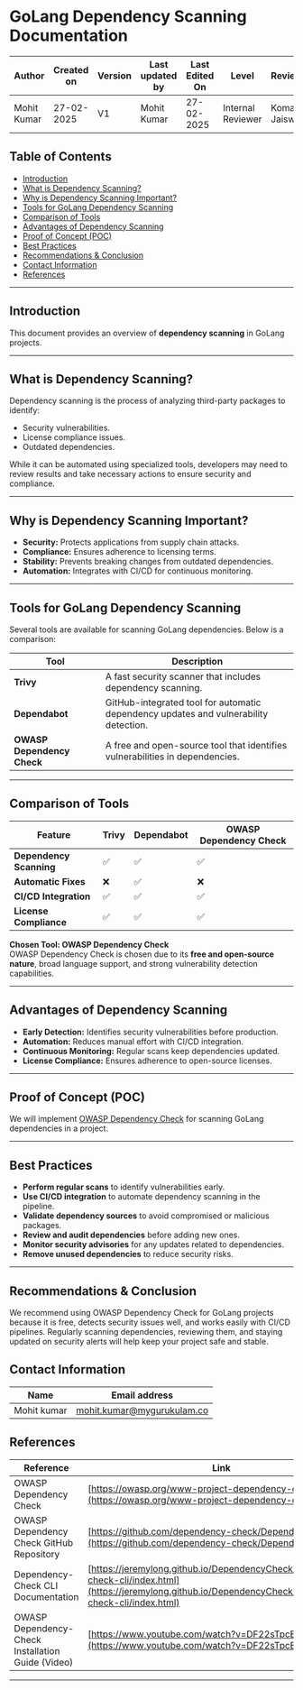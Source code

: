 # GoLang Dependency Scanning Documentation

| **Author** | **Created on** | **Version** | **Last updated by**|**Last Edited On**|**Level** |**Reviewer** |
|------------|----------------------|-------------|----------------|-----|-------------|-------------|
| Mohit Kumar|   27-02-2025        | V1   | Mohit Kumar |27-02-2025    |  Internal Reviewer | Komal Jaiswal |

## Table of Contents
- [Introduction](#introduction)
- [What is Dependency Scanning?](#what-is-dependency-scanning)
- [Why is Dependency Scanning Important?](#why-is-dependency-scanning-important)
- [Tools for GoLang Dependency Scanning](#tools-for-golang-dependency-scanning)
- [Comparison of Tools](#comparison-of-tools)
- [Advantages of Dependency Scanning](#advantages-of-dependency-scanning)
- [Proof of Concept (POC)](#proof-of-concept-poc)
- [Best Practices](#best-practices)
- [Recommendations & Conclusion](#recommendations--conclusion)
- [Contact Information](#contact-information)
- [References](#references)

---


## Introduction
This document provides an overview of **dependency scanning** in GoLang projects. 

---

## What is Dependency Scanning?  
Dependency scanning is the process of analyzing third-party packages to identify:  
- Security vulnerabilities.  
- License compliance issues.  
- Outdated dependencies.  

While it can be automated using specialized tools, developers may need to review results and take necessary actions to ensure security and compliance.


---

## Why is Dependency Scanning Important?
- **Security:** Protects applications from supply chain attacks.  
- **Compliance:** Ensures adherence to licensing terms.  
- **Stability:** Prevents breaking changes from outdated dependencies.  
- **Automation:** Integrates with CI/CD for continuous monitoring.  

---

## Tools for GoLang Dependency Scanning
Several tools are available for scanning GoLang dependencies. Below is a comparison:

| Tool                   | Description |
|------------------------|-------------|
| **Trivy**             | A fast security scanner that includes dependency scanning. |
| **Dependabot**        | GitHub-integrated tool for automatic dependency updates and vulnerability detection. |
| **OWASP Dependency Check** | A free and open-source tool that identifies vulnerabilities in dependencies. |

---

## Comparison of Tools

| Feature                | Trivy | Dependabot | OWASP Dependency Check |
|------------------------|-------|------------|------------------------|
| **Dependency Scanning** | ✅ | ✅ | ✅ |
| **Automatic Fixes** | ❌ | ✅ | ❌ |
| **CI/CD Integration** | ✅ | ✅ | ✅ |
| **License Compliance** | ✅ | ✅ | ✅ |

**Chosen Tool: OWASP Dependency Check**  
OWASP Dependency Check is chosen due to its **free and open-source nature**, broad language support, and strong vulnerability detection capabilities.

---

## Advantages of Dependency Scanning
- **Early Detection:** Identifies security vulnerabilities before production.
- **Automation:** Reduces manual effort with CI/CD integration.
- **Continuous Monitoring:** Regular scans keep dependencies updated.
- **License Compliance:** Ensures adherence to open-source licenses.

---

## Proof of Concept (POC)
We will implement [OWASP Dependency Check](https://github.com/snaatak-Zero-Downtime-Crew/Documentation/blob/Mohit-SCRUM-86/Application%20CI%20Design/GoLang%20CI%20Checks/Dependency%20scanning/POC/README.md) for scanning GoLang dependencies in a project.

---

## Best Practices

- **Perform regular scans** to identify vulnerabilities early.
- **Use CI/CD integration** to automate dependency scanning in the pipeline.
- **Validate dependency sources** to avoid compromised or malicious packages.
- **Review and audit dependencies** before adding new ones.
- **Monitor security advisories** for any updates related to dependencies.
- **Remove unused dependencies** to reduce security risks.

---

## Recommendations & Conclusion

We recommend using OWASP Dependency Check for GoLang projects because it is free, detects security issues well, and works easily with CI/CD pipelines. Regularly scanning dependencies, reviewing them, and staying updated on security alerts will help keep your project safe and stable.

## **Contact Information**

| **Name** | **Email address**            |
|----------|-------------------------------|
| Mohit kumar   |  mohit.kumar@mygurukulam.co          |

## References 
| **Reference** | **Link** |
|--------------|---------|
| OWASP Dependency Check | [https://owasp.org/www-project-dependency-check/](https://owasp.org/www-project-dependency-check/) |
| OWASP Dependency Check GitHub Repository | [https://github.com/dependency-check/DependencyCheck](https://github.com/dependency-check/DependencyCheck) |
| Dependency-Check CLI Documentation | [https://jeremylong.github.io/DependencyCheck/dependency-check-cli/index.html](https://jeremylong.github.io/DependencyCheck/dependency-check-cli/index.html) |
| OWASP Dependency-Check Installation Guide (Video) | [https://www.youtube.com/watch?v=DF22sTpcE6w](https://www.youtube.com/watch?v=DF22sTpcE6w) |


***
